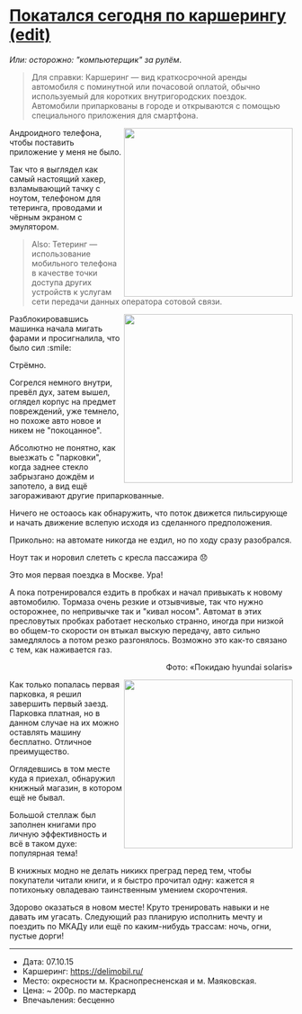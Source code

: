 # [Покатался сегодня по каршерингу](http://mxtnr.ru/notes/carsharing.html) [(edit)](https://github.com/a-x-/a-x-.github.io/edit/master/notes/carsharing.md)
_Или: осторожно: "компьютерщик" за рулём_.

> Для справки: Каршеринг — вид краткосрочной аренды автомобиля с поминутной или почасовой оплатой, обычно используемый для коротких внутригородских поездок. Автомобили припаркованы в городе и открываются с помощью специального приложения для смартфона.

<img width="300" align="right" src="https://cloud.githubusercontent.com/assets/6201068/10361442/d3c61da2-6db0-11e5-97d4-f466d16984d8.png"/>

Андроидного телефона, чтобы поставить приложение у меня не было.

Так что я выглядел как самый настоящий хакер, взламывающий тачку
с ноутом, телефоном для тетеринга, проводами и чёрным экраном с эмулятором.

> Also: Тетеринг — использование мобильного телефона в качестве точки доступа других устройств к услугам сети передачи данных оператора сотовой связи.

<img width="300" align="right" src="https://cloud.githubusercontent.com/assets/6201068/10361551/758a1ac6-6db1-11e5-9fa0-39bbc82fe587.png">
Разблокировавшись машинка начала мигать фарами и просигналила, что было сил :smile:

Стрёмно.

Согрелся немного внутри, превёл дух, затем вышел, оглядел корпус на предмет повреждений,
уже темнело, но похоже авто новое и никем не "покоцанное".

Абсолютно не понятно, как выезжать с "парковки", когда заднее стекло забрызгано дождём
и запотело, а вид ещё загораживают другие припаркованные.

Ничего не остоаось как обнаружить, что поток движется пильсирующе и начать движение вслепую исходя из сделанного предположения.

Прикольно: на автомате никогда не ездил, но по ходу сразу разобрался.

Ноут так и норовил слететь с кресла пассажира :disappointed:

Это моя первая поездка в Москве. Ура!

А пока потренировался ездить в пробках и начал привыкать к новому автомобилю. Тормаза очень резкие и отзывчивые,
так что нужно осторожнее, по непривычке так и "кивал носом". Автомат в этих пресловутых пробках работает несколько странно, иногда при низкой во общем-то скорости он втыкал выскую передачу, авто сильно замедлялось а потом резко разгонялось. Возможно это как-то связано с тем, как наживается газ.

<p width="300" align="right">Фото: «Покидаю hyundai solaris»<br></p>
<img width="300" align="right" src="https://cloud.githubusercontent.com/assets/6201068/10353707/c155568c-6d61-11e5-9168-260cc3fdfd63.jpg">

Как только попалась первая парковка, я решил завершить первый заезд. Парковка платная, но в данном случае на их можно оставлять машину бесплатно. Отличное преимущество.

Оглядевшись в том месте куда я приехал, обнаружил книжный магазин, в котором ещё не бывал.

Большой стеллаж был заполнен книгами про личную эффективность и всё в таком духе: популярная тема!

В книжных модно не делать никикх преград перед тем, чтобы покупатели читали книги, и я быстро прочитал одну: кажется я потихоньку овладеваю таинственным умением скорочтения.

Здорово оказаться в новом месте! Круто тренировать навыки и не давать им угасать. Следующий раз планирую исполнить мечту и поездить по МКАДу или ещё по каким-нибудь трассам: ночь, огни, пустые дорги!

----

- Дата: 07.10.15
- Каршеринг: https://delimobil.ru/
- Место: окресности м. Краснопресненская и м. Маяковская.
- Цена: ~ 200р. по мастеркард
- Впечаьления: бесценно
